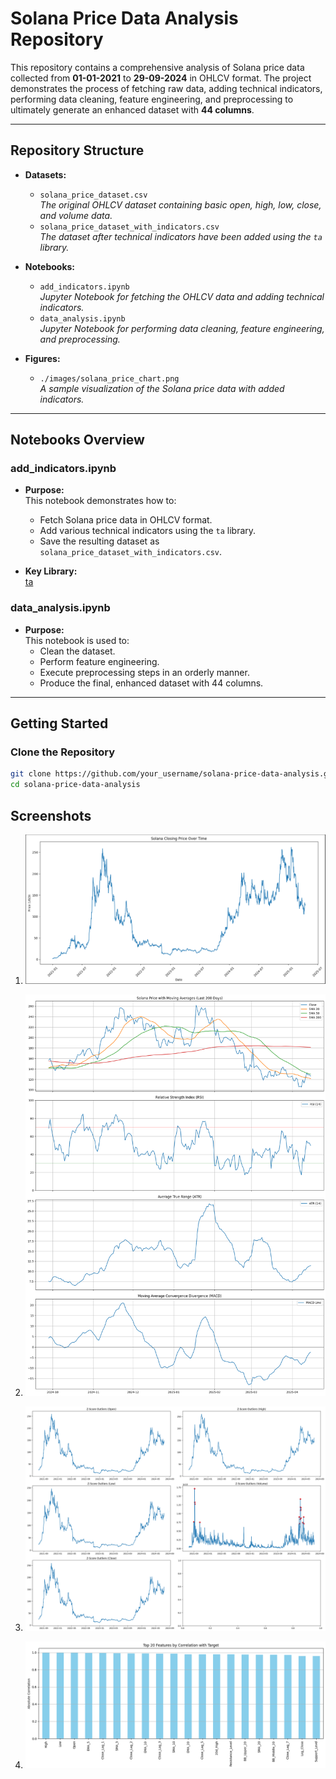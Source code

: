 
# Solana Price Data Analysis Repository

This repository contains a comprehensive analysis of Solana price data collected from **01-01-2021** to **29-09-2024** in OHLCV format. The project demonstrates the process of fetching raw data, adding technical indicators, performing data cleaning, feature engineering, and preprocessing to ultimately generate an enhanced dataset with **44 columns**.

---

## Repository Structure

- **Datasets:**
  - `solana_price_dataset.csv`  
    *The original OHLCV dataset containing basic open, high, low, close, and volume data.*
  - `solana_price_dataset_with_indicators.csv`  
    *The dataset after technical indicators have been added using the `ta` library.*

- **Notebooks:**
  - `add_indicators.ipynb`  
    *Jupyter Notebook for fetching the OHLCV data and adding technical indicators.*
  - `data_analysis.ipynb`  
    *Jupyter Notebook for performing data cleaning, feature engineering, and preprocessing.*

- **Figures:**
  - `./images/solana_price_chart.png`  
    *A sample visualization of the Solana price data with added indicators.*

---

## Notebooks Overview

### add_indicators.ipynb

- **Purpose:**  
  This notebook demonstrates how to:
  - Fetch Solana price data in OHLCV format.
  - Add various technical indicators using the `ta` library.
  - Save the resulting dataset as `solana_price_dataset_with_indicators.csv`.

- **Key Library:**  
  [ta](https://github.com/bukosabino/ta)

### data_analysis.ipynb

- **Purpose:**  
  This notebook is used to:
  - Clean the dataset.
  - Perform feature engineering.
  - Execute preprocessing steps in an orderly manner.
  - Produce the final, enhanced dataset with 44 columns.

---

## Getting Started

### Clone the Repository

```bash
git clone https://github.com/your_username/solana-price-data-analysis.git
cd solana-price-data-analysis
```

## Screenshots

1. ![Solana Price Chart](./images/Solana_Price_Chart.png)

2. ![Key_Features_Visualisation](./images/Key_Features_Visualisation.png)

3. ![Z-Score_Outlier_Detection](./images/Z-Score_Outlier_Detection.png)
   
4. ![Feature_Importance_Plotting](./images/Feature_Importance_Plotting.png)



